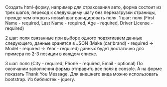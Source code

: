 
Создать html-форму, например для страхования авто, форма состоит из трех шагов, переход к следующему шагу без перезагрузки страницы, прежде чем открыть новый шаг валидировать поля.
1 шаг: поля (First Name - required, Last Name - required, Age - required, Driver License - required)

2 шаг: поля связанные при выборе одного подтягиваем данные следующего, данные хранятся в JSON 
(Make (car brand) - required -> Model - required -> Year - required) 
данных будет достаточно для примера по 2-3 позиции в каждом списке.

3 шаг: поля (City - required, Phone - required, Email - optional)
По окончании заполнения формы отправить все поля в console. А на форме показать Thank You Message.
Для внешнего вида можно использовать bootstrap. Из библиотек - jquery.